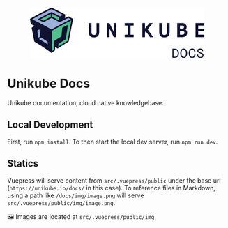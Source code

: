 <p align="center">
  <img src="https://raw.githubusercontent.com/unikubehq/docs/main/logo_docs.png" width="400">
</p>

# Unikube Docs
Unikube documentation, cloud native knowledgebase.

## Local Development

First, run `npm install`.  To then start the local dev server, run `npm run dev`.

## Statics

Vuepress will serve content from `src/.vuepress/public` under the base url (`https://unikube.io/docs/` in this case).
To reference files in Markdown, using a path like `/docs/img/image.png` will serve `src/.vuepress/public/img/image.png`.

:framed_picture: Images are located at `src/.vuepress/public/img`.
